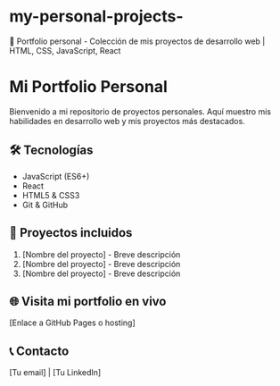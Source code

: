 # my-personal-projects-
💼 Portfolio personal - Colección de mis proyectos de desarrollo web | HTML, CSS, JavaScript, React

# Mi Portfolio Personal

Bienvenido a mi repositorio de proyectos personales. Aquí muestro mis habilidades en desarrollo web y mis proyectos más destacados.

## 🛠 Tecnologías
- JavaScript (ES6+)
- React
- HTML5 & CSS3
- Git & GitHub

## 📂 Proyectos incluidos
1. [Nombre del proyecto] - Breve descripción
2. [Nombre del proyecto] - Breve descripción
3. [Nombre del proyecto] - Breve descripción

## 🌐 Visita mi portfolio en vivo
[Enlace a GitHub Pages o hosting]

## 📞 Contacto
[Tu email] | [Tu LinkedIn]
